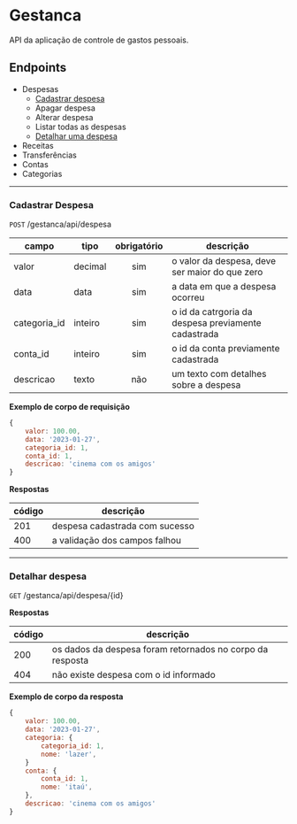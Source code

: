 # Gestanca

API da aplicação de controle de gastos pessoais.

## Endpoints

- Despesas
    - [Cadastrar despesa](#cadastrar-despesa)
    - Apagar despesa
    - Alterar despesa
    - Listar todas as despesas
    - [Detalhar uma despesa](#detalhar-despesa)
- Receitas
- Transferências 
- Contas
- Categorias

---

### Cadastrar Despesa

`POST` /gestanca/api/despesa

| campo | tipo | obrigatório | descrição
|-------|------|:-------------:|----
| valor | decimal | sim | o valor da despesa, deve ser maior do que zero
| data | data | sim | a data em que a despesa ocorreu
| categoria_id | inteiro | sim | o id da catrgoria da despesa previamente cadastrada
| conta_id | inteiro | sim | o id da conta previamente cadastrada
| descricao | texto | não | um texto com detalhes sobre a despesa
  
  **Exemplo de corpo de requisição**

```js 
{
    valor: 100.00,
    data: '2023-01-27',
    categoria_id: 1,
    conta_id: 1,
    descricao: 'cinema com os amigos'
}
```

**Respostas**

| código | descrição
|-|-
|201| despesa cadastrada com sucesso
|400| a validação dos campos falhou

---

### Detalhar despesa

`GET` /gestanca/api/despesa/{id}

**Respostas**

| código | descrição
|-|-
|200| os dados da despesa foram retornados no corpo da resposta
|404| não existe despesa com o id informado

**Exemplo de corpo da resposta**
```js 
{
    valor: 100.00,
    data: '2023-01-27',
    categoria: {
        categoria_id: 1,
        nome: 'lazer',
    }
    conta: {
        conta_id: 1,
        nome: 'itaú',
    },
    descricao: 'cinema com os amigos'
}
```

